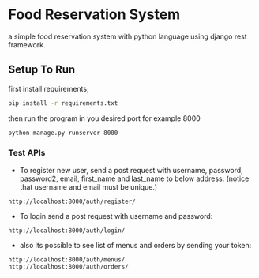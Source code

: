 # Food Reservation System

a simple food reservation system with python language using django rest framework.

## Setup To Run

first install requirements;

```bash
pip install -r requirements.txt
```

then run the program in you desired port for example 8000

```bash
python manage.py runserver 8000
```

### Test APIs

* To register new user, send a post request with username, password, password2, email, first_name and last_name to below address: 
(notice that username and email must be unique.)

```
http://localhost:8000/auth/register/
```

* To login send a post request with username and password:
```
http://localhost:8000/auth/login/
```

* also its possible to see list of menus and orders by sending your token:
```
http://localhost:8000/auth/menus/
http://localhost:8000/auth/orders/
```
